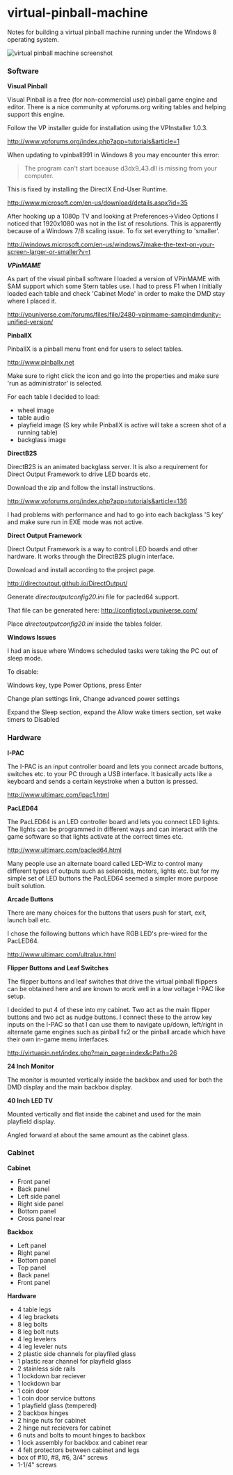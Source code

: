 virtual-pinball-machine
=======================

Notes for building a virtual pinball machine running under the Windows 8 operating system.

![virtual pinball machine screenshot](pinball_machine.jpg?raw=true)

### Software

**Visual Pinball**

Visual Pinball is a free (for non-commercial use) pinball game engine and editor.  There is a nice community at vpforums.org writing tables and helping support this engine.

Follow the VP installer guide for installation using the VPInstaller 1.0.3.

http://www.vpforums.org/index.php?app=tutorials&article=1

When updating to vpinball991 in Windows 8 you may encounter this error:
>The program can't start bceause d3dx9_43.dll is missing from your computer.

This is fixed by installing the DirectX End-User Runtime.

http://www.microsoft.com/en-us/download/details.aspx?id=35

After hooking up a 1080p TV and looking at Preferences->Video Options I noticed that 1920x1080 was not in the list of resolutions.  This is apparently because of a Windows 7/8 scaling issue.  To fix set everything to 'smaller'.

http://windows.microsoft.com/en-us/windows7/make-the-text-on-your-screen-larger-or-smaller?v=t

***VPinMAME***

As part of the visual pinball software I loaded a version of VPinMAME with SAM support which some Stern tables use.  I had to press F1 when I initially loaded each table and check 'Cabinet Mode' in order to make the DMD stay where I placed it.

http://vpuniverse.com/forums/files/file/2480-vpinmame-sampindmdunity-unified-version/

**PinballX**

PinballX is a pinball menu front end for users to select tables.

http://www.pinballx.net

Make sure to right click the icon and go into the properties and make sure 'run as administrator' is selected.

For each table I decided to load:
* wheel image
* table audio
* playfield image (S key while PinballX is active will take a screen shot of a running table)
* backglass image

**DirectB2S**

DirectB2S is an animated backglass server.  It is also a requirement for Direct Output Framework to drive LED boards etc.

Download the zip and follow the install instructions.

http://www.vpforums.org/index.php?app=tutorials&article=136

I had problems with performance and had to go into each backglass 'S key' and make sure run in EXE mode was not active.

**Direct Output Framework**

Direct Output Framework is a way to control LED boards and other hardware.  It works through the DirectB2S plugin interface.

Download and install according to the project page.

http://directoutput.github.io/DirectOutput/

Generate *directoutputconfig20.ini* file for pacled64 support.  

That file can be generated here: http://configtool.vpuniverse.com/

Place *directoutputconfig20.ini* inside the tables folder.

**Windows Issues**

I had an issue where Windows scheduled tasks were taking the PC out of sleep mode.  

To disable:

Windows key, type Power Options, press Enter

Change plan settings link, Change advanced power settings

Expand the Sleep section, expand the Allow wake timers section, set wake timers to Disabled



### Hardware
**I-PAC**

The I-PAC is an input controller board and lets you connect arcade buttons, switches etc. to your PC through a USB interface.  It basically acts like a keyboard and sends a certain keystroke when a button is pressed.

http://www.ultimarc.com/ipac1.html


**PacLED64**

The PacLED64 is an LED controller board and lets you connect LED lights.  The lights can be programmed in different ways and can interact with the game software so that lights activate at the correct times etc.

http://www.ultimarc.com/pacled64.html

Many people use an alternate board called LED-Wiz to control many different types of outputs such as solenoids, motors, lights etc. but for my simple set of LED buttons the PacLED64 seemed a simpler more purpose built solution.

**Arcade Buttons**

There are many choices for the buttons that users push for start, exit, launch ball etc.

I chose the following buttons which have RGB LED's pre-wired for the PacLED64.

http://www.ultimarc.com/ultralux.html

**Flipper Buttons and Leaf Switches**

The flipper buttons and leaf switches that drive the virtual pinball flippers can be obtained here and are known to work well in a low voltage I-PAC like setup.

I decided to put 4 of these into my cabinet.  Two act as the main flipper buttons and two act as nudge buttons.  I connect these to the arrow key inputs on the I-PAC so that I can use them to navigate up/down, left/right in alternate game engines such as pinball fx2 or the pinball arcade which have their own in-game menu interfaces.

http://virtuapin.net/index.php?main_page=index&cPath=26

**24 Inch Monitor**

The monitor is mounted vertically inside the backbox and used for both the DMD display and the main backbox display.

**40 Inch LED TV**

Mounted vertically and flat inside the cabinet and used for the main playfield display.

Angled forward at about the same amount as the cabinet glass.

### Cabinet


**Cabinet**
* Front panel
* Back panel
* Left side panel
* Right side panel
* Bottom panel
* Cross panel rear

**Backbox**
* Left panel
* Right panel
* Bottom panel
* Top panel
* Back panel
* Front panel

**Hardware**
* 4 table legs
* 4 leg brackets
* 8 leg bolts
* 8 leg bolt nuts
* 4 leg levelers
* 4 leg leveler nuts
* 2 plastic side channels for playfiled glass
* 1 plastic rear channel for playfield glass
* 2 stainless side rails
* 1 lockdown bar reciever
* 1 lockdown bar
* 1 coin door
* 1 coin door service buttons
* 1 playfield glass (tempered)
* 2 backbox hinges
* 2 hinge nuts for cabinet
* 2 hinge nut recievers for cabinet
* 6 nuts and bolts to mount hinges to backbox
* 1 lock assembly for backbox and cabinet rear
* 4 felt protectors between cabinet and legs
* box of #10, #8, #6, 3/4" screws
* 1-1/4" screws
